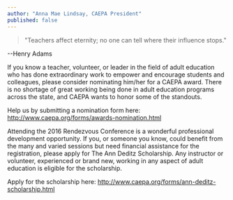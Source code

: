 ```yaml
---
author: "Anna Mae Lindsay, CAEPA President"
published: false
---
```


> "Teachers affect eternity; no one can tell where their influence stops."

--Henry Adams

If you know a teacher, volunteer, or leader in the field of adult education who has done extraordinary work to empower and encourage students and colleagues, please consider nominating him/her for a CAEPA award. There is no shortage of great working being done in adult education programs across the state, and CAEPA wants to honor some of the standouts.

Help us by submitting a nomination form here:
http://www.caepa.org/forms/awards-nomination.html

Attending the 2016 Rendezvous Conference is a wonderful professional development opportunity. If you, or someone you know, could benefit from the many and varied sessions but need financial assistance for the registration, please apply for The Ann Deditz Scholarship. Any instructor or volunteer, experienced or brand new, working in any aspect of adult education is eligible for the scholarship.

Apply for the scholarship here:
http://www.caepa.org/forms/ann-deditz-scholarship.html

